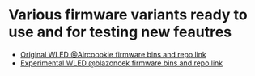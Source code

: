 # Various firmware variants ready to use and for testing new feautres

- [Original WLED @Aircoookie firmware bins and repo link](https://github.com/srg74/WLED-ESP32-dev-board/tree/main/Firmware/%40Aircoookie)
- [Experimental WLED @blazoncek firmware bins and repo link](https://github.com/srg74/WLED-ESP32-dev-board/tree/main/Firmware/%40blazoncek)
